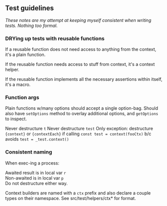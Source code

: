 ## Test guidelines

*These notes are my attempt at keeping myself consistent when writing tests. Nothing too formal.*

### DRYing up tests with reusable functions

If a reusable function does not need access to anything from the context,
it's a plain function.

If the reusable function needs access to stuff from context, it's a
context helper.

If the reusable function implements all the necessary assertions within itself, it's a macro.

### Function args

Plain functions w/many options should accept a single option-bag.
Should also have `setOptions` method to overlay additional options, and `getOptions` to inspect.

Never destructure `t`
Never destructure `test`
Only exception: destructure `{context}` or `{contextEach}` if calling `const test = context(fooCtx)` b/c avoids `test = _test.context()`

### Consistent naming

When exec-ing a process:

Awaited result is in local var `r`  
Non-awaited is in local var `p`  
Do not destructure either way.

Context builders are named with a `ctx` prefix and also declare a couple types on their namespace.  See src/test/helpers/ctx* for format.
